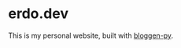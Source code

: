 # erdo.dev

This is my personal website, built with [bloggen-py](https://github.com/erdemuysalx/bloggen-py).